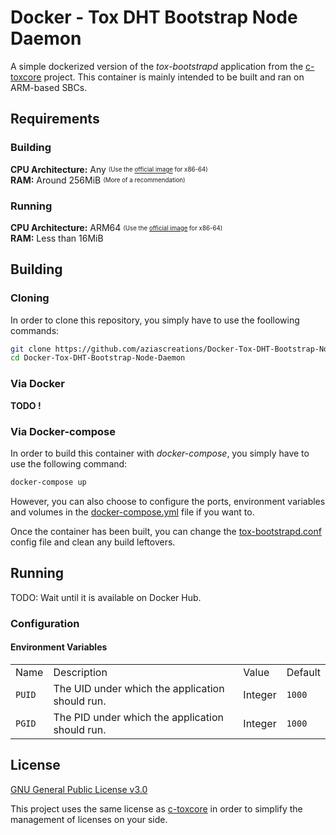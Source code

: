 # Docker - Tox DHT Bootstrap Node Daemon
A simple dockerized version of the *tox-bootstrapd* application from the [c-toxcore](https://github.com/TokTok/c-toxcore) project.
This container is mainly intended to be built and ran on ARM-based SBCs.

## Requirements
### Building
__CPU Architecture:__ Any <sub><sup>(Use the [official image](https://github.com/TokTok/c-toxcore/tree/master/other/docker) for x86-64)</sup></sub><br>
__RAM:__ Around 256MiB <sub><sup>(More of a recommendation)</sup></sub>
### Running
__CPU Architecture:__ ARM64 <sub><sup>(Use the [official image](https://github.com/TokTok/c-toxcore/tree/master/other/docker) for x86-64)</sup></sub><br>
__RAM:__ Less than 16MiB

## Building
### Cloning
In order to clone this repository, you simply have to use the foollowing commands:
```bash
git clone https://github.com/aziascreations/Docker-Tox-DHT-Bootstrap-Node-Daemon.git
cd Docker-Tox-DHT-Bootstrap-Node-Daemon
```

### Via Docker
**TODO !**

### Via Docker-compose
In order to build this container with *docker-compose*, you simply have to use the following command:
```bash
docker-compose up
```

However, you can also choose to configure the ports, environment variables and volumes in the [docker-compose.yml](docker-compose.yml) file if you want to.

Once the container has been built, you can change the [tox-bootstrapd.conf](tox-bootstrapd.conf) config file and clean any build leftovers.

## Running
TODO: Wait until it is available on Docker Hub.

### Configuration
#### Environment Variables
<table>
	<tr>
		<td>
			Name
		</td>
		<td>
			Description
		</td>
		<td>
			Value
		</td>
		<td>
			Default
		</td>
	</tr>
	<tr>
		<td>
			<code>PUID</code>
		</td>
		<td>
			The UID under which the application should run.
		</td>
		<td>
			Integer
		</td>
		<td>
			<code>1000</code>
		</td>
	</tr>
	<tr>
		<td>
			<code>PGID</code>
		</td>
		<td>
			The PID under which the application should run.
		</td>
		<td>
			Integer
		</td>
		<td>
			<code>1000</code>
		</td>
	</tr>
</table>

## License
[GNU General Public License v3.0](LICENSE)

This project uses the same license as [c-toxcore](https://github.com/TokTok/c-toxcore) in order to simplify the management of licenses on your side.
